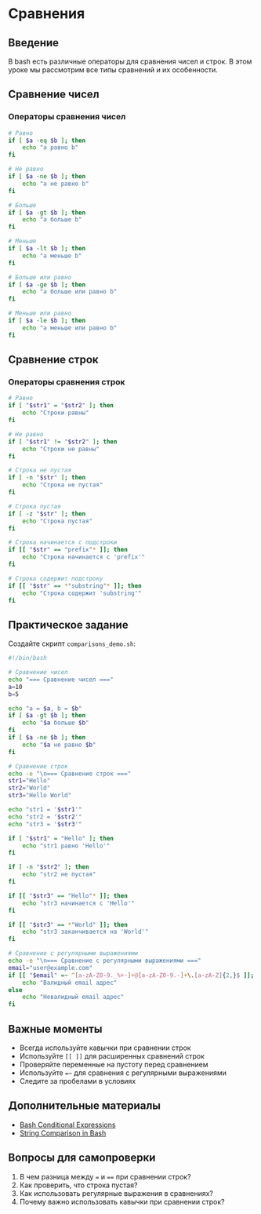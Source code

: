 # Сравнения

## Введение

В bash есть различные операторы для сравнения чисел и строк. В этом уроке мы рассмотрим все типы сравнений и их особенности.

## Сравнение чисел

### Операторы сравнения чисел

```bash
# Равно
if [ $a -eq $b ]; then
    echo "a равно b"
fi

# Не равно
if [ $a -ne $b ]; then
    echo "a не равно b"
fi

# Больше
if [ $a -gt $b ]; then
    echo "a больше b"
fi

# Меньше
if [ $a -lt $b ]; then
    echo "a меньше b"
fi

# Больше или равно
if [ $a -ge $b ]; then
    echo "a больше или равно b"
fi

# Меньше или равно
if [ $a -le $b ]; then
    echo "a меньше или равно b"
fi
```

## Сравнение строк

### Операторы сравнения строк

```bash
# Равно
if [ "$str1" = "$str2" ]; then
    echo "Строки равны"
fi

# Не равно
if [ "$str1" != "$str2" ]; then
    echo "Строки не равны"
fi

# Строка не пустая
if [ -n "$str" ]; then
    echo "Строка не пустая"
fi

# Строка пустая
if [ -z "$str" ]; then
    echo "Строка пустая"
fi

# Строка начинается с подстроки
if [[ "$str" == "prefix"* ]]; then
    echo "Строка начинается с 'prefix'"
fi

# Строка содержит подстроку
if [[ "$str" == *"substring"* ]]; then
    echo "Строка содержит 'substring'"
fi
```

## Практическое задание

Создайте скрипт `comparisons_demo.sh`:

```bash
#!/bin/bash

# Сравнение чисел
echo "=== Сравнение чисел ==="
a=10
b=5

echo "a = $a, b = $b"
if [ $a -gt $b ]; then
    echo "$a больше $b"
fi
if [ $a -ne $b ]; then
    echo "$a не равно $b"
fi

# Сравнение строк
echo -e "\n=== Сравнение строк ==="
str1="Hello"
str2="World"
str3="Hello World"

echo "str1 = '$str1'"
echo "str2 = '$str2'"
echo "str3 = '$str3'"

if [ "$str1" = "Hello" ]; then
    echo "str1 равно 'Hello'"
fi

if [ -n "$str2" ]; then
    echo "str2 не пустая"
fi

if [[ "$str3" == "Hello"* ]]; then
    echo "str3 начинается с 'Hello'"
fi

if [[ "$str3" == *"World" ]]; then
    echo "str3 заканчивается на 'World'"
fi

# Сравнение с регулярными выражениями
echo -e "\n=== Сравнение с регулярными выражениями ==="
email="user@example.com"
if [[ "$email" =~ ^[a-zA-Z0-9._%+-]+@[a-zA-Z0-9.-]+\.[a-zA-Z]{2,}$ ]]; then
    echo "Валидный email адрес"
else
    echo "Невалидный email адрес"
fi
```

## Важные моменты

- Всегда используйте кавычки при сравнении строк
- Используйте `[[ ]]` для расширенных сравнений строк
- Проверяйте переменные на пустоту перед сравнением
- Используйте `=~` для сравнения с регулярными выражениями
- Следите за пробелами в условиях

## Дополнительные материалы

- [Bash Conditional Expressions](https://www.gnu.org/software/bash/manual/bash.html#Bash-Conditional-Expressions)
- [String Comparison in Bash](https://stackoverflow.com/questions/12791077/bash-string-comparison)

## Вопросы для самопроверки

1. В чем разница между `=` и `==` при сравнении строк?
2. Как проверить, что строка пустая?
3. Как использовать регулярные выражения в сравнениях?
4. Почему важно использовать кавычки при сравнении строк? 